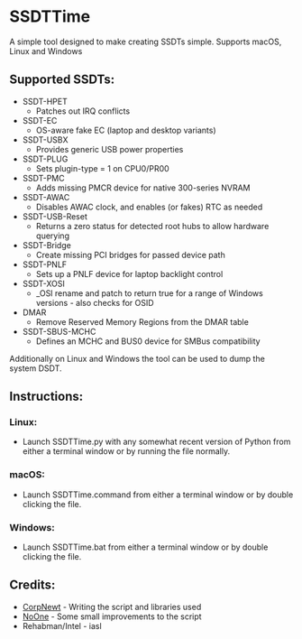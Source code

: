 SSDTTime
==========
A simple tool designed to make creating SSDTs simple.
Supports macOS, Linux and Windows

## Supported SSDTs:
- SSDT-HPET
    - Patches out IRQ conflicts
- SSDT-EC
    - OS-aware fake EC (laptop and desktop variants)
- SSDT-USBX
    - Provides generic USB power properties
- SSDT-PLUG
    - Sets plugin-type = 1 on CPU0/PR00
- SSDT-PMC
    - Adds missing PMCR device for native 300-series NVRAM
- SSDT-AWAC
    - Disables AWAC clock, and enables (or fakes) RTC as needed
- SSDT-USB-Reset
    - Returns a zero status for detected root hubs to allow hardware querying
- SSDT-Bridge
    - Create missing PCI bridges for passed device path
- SSDT-PNLF
    - Sets up a PNLF device for laptop backlight control
- SSDT-XOSI
    - _OSI rename and patch to return true for a range of Windows versions - also checks for OSID
- DMAR
    - Remove Reserved Memory Regions from the DMAR table
- SSDT-SBUS-MCHC
    - Defines an MCHC and BUS0 device for SMBus compatibility
    
Additionally on Linux and Windows the tool can be used to dump the system DSDT.

## Instructions:
### Linux:
* Launch SSDTTime.py with any somewhat recent version of Python from either a terminal window or by running the file normally.
### macOS:
* Launch SSDTTime.command from either a terminal window or by double clicking the file.
### Windows:
* Launch SSDTTime.bat from either a terminal window or by double clicking the file.

## Credits:
- [CorpNewt](https://github.com/CorpNewt) - Writing the script and libraries used
- [NoOne](https://github.com/IOIIIO) - Some small improvements to the script
- Rehabman/Intel - iasl
